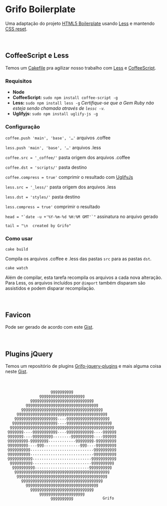 # Grifo Boilerplate

Uma adaptação do projeto [HTML5 Boilerplate](http://html5boilerplate.com) usando [Less](http://lesscss.org) e mantendo [CSS reset](http://www.cssreset.com).
<br>
<br>
<br>
## CoffeeScript e Less
Temos um [Cakefile](http://coffeescript.org/documentation/docs/cake.html) pra agilizar nosso trabalho com [Less](http://lesscss.org) e [CoffeeScript](http://coffeescript.org).

### Requisitos 
* **Node**
* **CoffeeScript:** `sudo npm install coffee-script -g`
* **Less:** `sudo npm install less -g`	*Certifique-se que a Gem Ruby não esteja sendo chamada através de `lessc -v`.*
* **Uglifyjs:** `sudo npm install uglify-js -g`

### Configuração

`coffee.push 'main', 'base', '…'` arquivos .coffee

`less.push 'main', 'base', '…'` arquivos .less

`coffee.src = '_coffee/'` pasta origem dos arquivos .coffee

`coffee.dst = 'scripts/'` pasta destino

`coffee.compress = true'` comprimir o resultado com [UglifyJs](https://github.com/mishoo/UglifyJS)


`less.src = '_less/'` pasta origem dos arquivos .less

`less.dst = 'styles/'` pasta destino

`less.compress = true'` comprimir o resultado


``head = "`date -u +'%Y-%m-%d %H:%M GMT'`"`` assinatura no arquivo gerado

`tail = "\n  created by Grifo"`

### Como usar


	cake build
Compila os arquivos .coffee e .less das pastas `src` para as pastas `dst`.

	cake watch
Além de compilar, esta tarefa recompila os arquivos a cada nova alteração. Para Less, os arquivos incluídos por `@import` também disparam são assistidos e podem disparar recompilação.
<br>
<br>
<br>
## Favicon
Pode ser gerado de acordo com este [Gist](https://gist.github.com/2870726).
<br>
<br>
<br>
## Plugins jQuery
Temos um repositório de plugins [Grifo-jquery-plugins](https://github.com/grifo/grifo-jquery-plugins) e mais alguma coisa neste [Gist](https://gist.github.com/2b6b1c1ca23351e74fa4).
<br>
<br>
<br>

                        gggggggggg
                   gggggggggggggggggggg
               gggggggggggggggggggggggggggg
             gggggggggggggggggggggggggggggggg
           gggggggggggggggggggggggggggggggggggg
         gggggggggggggggggggggggggggggggggggggggg
        ggggggggggggggggggg....ggggggggggggggggggg
       gggggggggggggggggggg....gggggggggggggggggggg
      gggggggggggggggggggggggggggggggggggggggggggggg
     ggggggg....ggggggggggg....gggggggggggg....gggggg
     ggggggg....ggggggggg........gggggggggg....gggggg
     ggggggggg.gggggggg............gggggggg.ggggggggg
     ggggggggg....ggg................ggg....ggggggggg
     gggggggggg............................gggggggggg
     gggggggggg............................gggggggggg
     ggggggggggg..........................ggggggggggg
      gggggggggg..........................gggggggggg
       gggggggggg........................gggggggggg
        gggggggggggggggggggggggggggggggggggggggggg
         gggggggggggggggggggggggggggggggggggggggg
           gggggggggggggggggggggggggggggggggggg
             gggggggggggggggggggggggggggggggg
               gggggggggggggggggggggggggggg
                   gggggggggggggggggggg
                        gggggggggg             Grifo